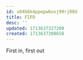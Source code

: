 ```yaml
---
id: u04b6k4ppepwbovj99rj08d
title: FIFO
desc: ''
updated: 1713637327209
created: 1713637308658
---
```


First in, first out